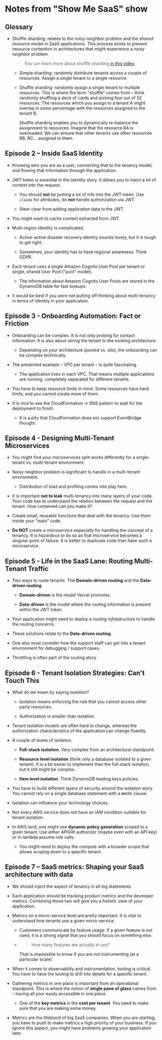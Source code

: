 # Notes from "Show Me SaaS" show

## Glossary

- Shuffle sharding: relates to the _noisy neighbor_ problem and the _shared resource_ model in SaaS applications.
  This process exists to prevent resource contention in architectures that might experience a _noisy neighbor_ problem.

  > You can learn more about shuffle sharding [in this video](https://www.twitch.tv/videos/1578416865?filter=archives&sort=time).

  - Simple sharding: randomly distribute tenants across a couple of resources. Assign a single tenant to a single resource.

  - Shuffle sharding: randomly assign a single tenant to multiple resources. This is where the term "shuffle" comes from – think randomly shuffling a deck of cards and picking four out of 52 resources. The resources which you assign to a tenant A might overlap in some percentage with the resources assigned to the tenant B.

    Shuffle sharding enables you to dynamically re-balance the assignment to resources. Imagine that the resource RA is overloaded. We can ensure that other tenants use other resources RB, RC... assigned to them.

## Episode 2 – Inside SaaS Identity

- Knowing who you are as a user, connecting that to the tenancy model, and flowing that information through the application.

- JWT token is essential in the identity story. It allows you to inject a lot of context into the request.

  - You should **not** be putting a lot of info into the JWT token. Use `claims` for attributes, do **not** handle authorization via JWT.

  - Steer clear from adding _application_ data to the JWT.

- You might want to cache context extracted from JWT.

- Multi-region identity is complicated.

  - Active-active disaster recovery identity sounds lovely, but it is tough to get right.

  - Sometimes, your identity has to have regional awareness. Think GDPR.

- Each tenant uses a single Amazon Cognito User Pool per tenant or single, shared User Pool ("pool" model).

  - The information about Amazon Cognito User Pools are stored in the DynamoDB table for fast lookups.

- It would be best if you were not putting off thinking about multi-tenancy in terms of identity in your application.

## Episode 3 - Onboarding Automation: Fact or Friction

- Onboarding can be complex. It is not only probing for contact information. It is also about wiring the tenant to the existing architecture.

  - Depending on your architecture (pooled vs. silo), the onboarding can be complex technically.

- The presented example – VPC per tenant – is quite fascinating.

  - The application lives in each VPC. That means multiple applications are running, completely separated for different tenants.

- You have to keep resource limits in mind. Some resources have hard limits, and you cannot create more of them.

- It is nice to see the CloudFormation -> SNS pattern to wait for the deployment to finish.

  - It is a pity that CloudFormation does not support EventBridge thought.

## Episode 4 - Designing Multi-Tenant Microservices

- You might find your microservices split works differently for a single-tenant vs. multi-tenant environment.

- Noisy neighbor problem is significant to handle in a multi-tenant environment.

  - Distribution of load and profiling comes into play here.

- It is important **not to leak** multi-tenancy into many layers of your code. Your code has to understand the relation between the request and the tenant. How contained can you make it?

- Create small, reusable functions that deal with the tenancy. Use them inside your "main" code.

- **Do NOT** create a microservice especially for handling the concept of a tenancy. It is hazardous to do so as that microservice becomes a singular point of failure. It is better to duplicate code than have such a microservice.

## Episode 5 - Life in the SaaS Lane: Routing Multi-Tenant Traffic

- Two ways to route tenants. The **Domain-driven routing** and the **Data-driven routing**.

  - **Domain-driven** is the model Vercel promotes.

  - **Data-driven** is the model where the routing information is present within the JWT token.

- Your application might need to deploy a _routing infrastructure_ to handle the routing concerns.

- These solutions relate to the **Data-driven routing**.

- One also must consider how the support staff can get into a tenant environment for debugging / support cases.

- Throttling is often part of the routing story.

## Episode 6 - Tenant Isolation Strategies: Can't Touch This

- What do we mean by saying _isolation_?

  - Isolation means enforcing the rule that you cannot access other party resources.

  - Authorization is smaller than isolation.

- Tenant isolation models are often hard to change, whereas the authorization characteristics of the application can change fluently.

- A couple of levels of isolation.

  - **Full-stack isolation**. Very complex from an architectural standpoint.

  - **Resource level isolation** (think only a database isolated to a given tenant). It is a bit easier to implement than the full-stack isolation, but it still might be complex.

  - **Item level isolation**. Think DynamoDB leading keys policies.

- You have to build different layers of security around the isolation story. You cannot rely on a single database statement with a `WHERE` clause.

- Isolation can influence your technology choices.

- Not every AWS service does not have an IAM condition suitable for tenant isolation.

- In AWS land, one might use **dynamic policy generation** scoped to a given tenant. Use either APIGW authorizer (maybe even with an API key) or in-lambda assume role calls.

  - You might need to deploy the compute with a broader scope that allows scoping down to a specific tenant.

## Episode 7 – SaaS metrics: Shaping your SaaS architecture with data

- We should inject the aspect of tenancy in all log statements.

- Each application should be tracking product metrics and the developer metrics. Combining those two will give you a holistic view of your application.

- Metrics on a micro-service level are pretty important. It is vital to understand how tenants use a given micro-service.

  - Customers communicate by feature usage. If a given feature is not used, it is a strong signal that you should focus on something else.

  - > How many features are actually in use?

    That is impossible to know if you are not instrumenting (at a particular scale).

- When it comes to observability and instrumentation, tooling is critical. You have to have the tooling to drill into details for a specific tenant.

- Gathering metrics in one place is important from an operational standpoint. This is where the notion of **single pane of glass** comes from – having all your easily accessible in one place.

  - One of the **key metrics** is the **cost per tenant**. You need to make sure that you are making some money.

- Metrics are the lifeblood of big SaaS companies. When you are starting, you have to push to make metrics a high priority of your business. If you ignore this aspect, you might have problems growing your application later.

